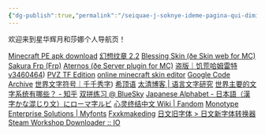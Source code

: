 ```yaml
---
{"dg-publish":true,"permalink":"/seiquae-j-soknye-ideme-pagina-qui-dimitti/","tags":["gardenEntry"]}
---
```



欢迎来到星华辉月和莎娜个人导航页！

[Minecraft PE apk download](https://minecraftpe-mods.com/download_minecraft_pe)
[幻想纹章 2.2](http://www.2ueyes.cn/4399/flash/184320.htm)
[Blessing Skin (ðe Skin web for MC)](https://skin.prinzeugen.net/?lang=zh_CN)
[Sakura Frp (Frp)](https://www.natfrp.com/)
[Aternos (ðe Server plugin for MC)](https://aternos.org/:zh-TW/)
[盗版｜饥荒哈姆雷特 v3460464](https://www.52pojie.cn/thread-1123897-1-1.html))
[PVZ TF Edition]([tfpvz.top](https://tfpvz.top/archives/8/))
[online minecraft skin editor](https://photoretrica.com/cn/minecraft-skin-editor)
[Google Code Archive](https://code.google.com/archive/p/rime-aca/downloads)
[世界文字符号｜千千秀字](https://www.qqxiuzi.cn/zh/shijiewenzi/))
[希顶语](https://xdi8.top/cmn-hans/#td-block-1)
[太清博客 | 语言文字研究](https://abkai.net/blog/)
[世界主要的文字系统有哪些？ - 知乎](https://www.zhihu.com/question/357965319)
[双拼练习 @ BlueSky](https://api.ihint.me/shuang/)
[Japanese Alphabet - 日本語（漢字かな混じり文）にローマ字ルビ](www.kawa.net/works/ajax/romanize/japanese.html)
[心灵终结中文 Wiki | Fandom](https://moapyr.fandom.com/zh/wiki/心灵终结中文_Wiki)
[Monotype Enterprise Solutions | Myfonts](https://www.myfonts.com/content/enterprise-solutions)
[Fxxkmakeding](http://ww1.fxxkmakeding.xyz/)
[日文旧字体 > 日文新字体转换器](https://www.ltool.net/japanese-old-kanji-characters-to-new-converter-in-simplified-chinese.php)
[Steam Workshop Downloader :: IO](https://steamworkshopdownloader.io)
